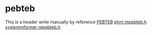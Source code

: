 # pebteb

This is a header write manually by reference [PEBTEB](https://www.geoffchappell.com/studies/windows/km/ntoskrnl/inc/api/pebteb/teb/index.htm)
[phnt ntpebteb.h](https://github.com/winsiderss/phnt/blob/master/ntpebteb.h)
[systeminformer ntpebteb.h](https://github.com/winsiderss/systeminformer/blob/master/phnt/include/ntpebteb.h)
